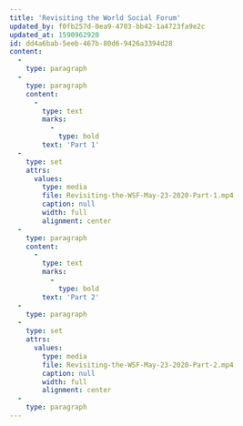 ```yaml
---
title: 'Revisiting the World Social Forum'
updated_by: f0fb257d-0ea9-4703-bb42-1a4723fa9e2c
updated_at: 1590962920
id: dd4a6bab-5eeb-467b-80d6-9426a3394d28
content:
  -
    type: paragraph
  -
    type: paragraph
    content:
      -
        type: text
        marks:
          -
            type: bold
        text: 'Part 1'
  -
    type: set
    attrs:
      values:
        type: media
        file: Revisiting-the-WSF-May-23-2020-Part-1.mp4
        caption: null
        width: full
        alignment: center
  -
    type: paragraph
    content:
      -
        type: text
        marks:
          -
            type: bold
        text: 'Part 2'
  -
    type: paragraph
  -
    type: set
    attrs:
      values:
        type: media
        file: Revisiting-the-WSF-May-23-2020-Part-2.mp4
        caption: null
        width: full
        alignment: center
  -
    type: paragraph
---
```

